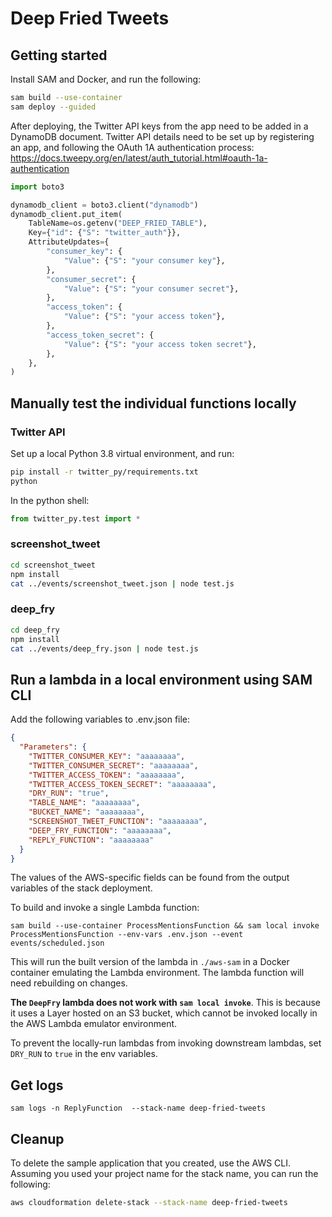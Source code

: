 # Deep Fried Tweets

## Getting started

Install SAM and Docker, and run the following:

```bash
sam build --use-container
sam deploy --guided
```

After deploying, the Twitter API keys from the app need to be added in a DynamoDB document. Twitter API details need to be set up by registering an app, and following the OAuth 1A authentication process: https://docs.tweepy.org/en/latest/auth_tutorial.html#oauth-1a-authentication

```py
import boto3

dynamodb_client = boto3.client("dynamodb")
dynamodb_client.put_item(
    TableName=os.getenv("DEEP_FRIED_TABLE"),
    Key={"id": {"S": "twitter_auth"}},
    AttributeUpdates={
        "consumer_key": {
            "Value": {"S": "your consumer key"},
        },
        "consumer_secret": {
            "Value": {"S": "your consumer secret"},
        },
        "access_token": {
            "Value": {"S": "your access token"},
        },
        "access_token_secret": {
            "Value": {"S": "your access token secret"},
        },
    },
)
```

## Manually test the individual functions locally

### Twitter API

Set up a local Python 3.8 virtual environment, and run:

```bash
pip install -r twitter_py/requirements.txt
python
```

In the python shell:

```py
from twitter_py.test import *
```

### screenshot_tweet

```bash
cd screenshot_tweet
npm install
cat ../events/screenshot_tweet.json | node test.js
```

### deep_fry

```bash
cd deep_fry
npm install
cat ../events/deep_fry.json | node test.js
```

## Run a lambda in a local environment using SAM CLI

Add the following variables to .env.json file:

```json
{
  "Parameters": {
    "TWITTER_CONSUMER_KEY": "aaaaaaaa",
    "TWITTER_CONSUMER_SECRET": "aaaaaaaa",
    "TWITTER_ACCESS_TOKEN": "aaaaaaaa",
    "TWITTER_ACCESS_TOKEN_SECRET": "aaaaaaaa",
    "DRY_RUN": "true",
    "TABLE_NAME": "aaaaaaaa",
    "BUCKET_NAME": "aaaaaaaa",
    "SCREENSHOT_TWEET_FUNCTION": "aaaaaaaa",
    "DEEP_FRY_FUNCTION": "aaaaaaaa",
    "REPLY_FUNCTION": "aaaaaaaa"
  }
}
```

The values of the AWS-specific fields can be found from the output variables of the stack deployment.

To build and invoke a single Lambda function:

```
sam build --use-container ProcessMentionsFunction && sam local invoke ProcessMentionsFunction --env-vars .env.json --event events/scheduled.json
```

This will run the built version of the lambda in `./aws-sam` in a Docker container emulating the Lambda environment. The lambda function will need rebuilding on changes.

**The `DeepFry` lambda does not work with `sam local invoke`**. This is because it uses a Layer hosted on an S3 bucket, which cannot be invoked locally in the AWS Lambda emulator environment.

To prevent the locally-run lambdas from invoking downstream lambdas, set `DRY_RUN` to `true` in the env variables.

## Get logs

```
sam logs -n ReplyFunction  --stack-name deep-fried-tweets
```

## Cleanup

To delete the sample application that you created, use the AWS CLI. Assuming you used your project name for the stack name, you can run the following:

```bash
aws cloudformation delete-stack --stack-name deep-fried-tweets
```
